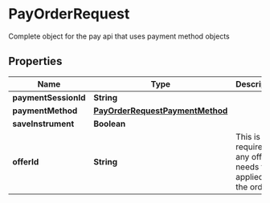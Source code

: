

# PayOrderRequest

Complete object for the pay api that uses payment method objects

## Properties

| Name | Type | Description | Notes |
|------------ | ------------- | ------------- | -------------|
|**paymentSessionId** | **String** |  |  |
|**paymentMethod** | [**PayOrderRequestPaymentMethod**](PayOrderRequestPaymentMethod.md) |  |  |
|**saveInstrument** | **Boolean** |  |  [optional] |
|**offerId** | **String** | This is required if any offers needs to be applied to the order. |  [optional] |



